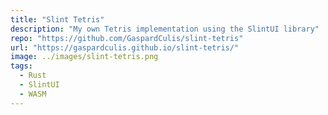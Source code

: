 ```yaml
---
title: "Slint Tetris"
description: "My own Tetris implementation using the SlintUI library"
repo: "https://github.com/GaspardCulis/slint-tetris"
url: "https://gaspardculis.github.io/slint-tetris/"
image: ../images/slint-tetris.png
tags:
  - Rust
  - SlintUI
  - WASM
---
```


